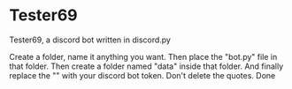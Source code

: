 # Tester69
Tester69, a discord bot written in discord.py

Create a folder, name it anything you want.
Then place the "bot.py" file in that folder.
Then create a folder named "data" inside that folder.
And finally replace the "<Your bot token here>" with your discord bot token. Don't delete the quotes.
Done
